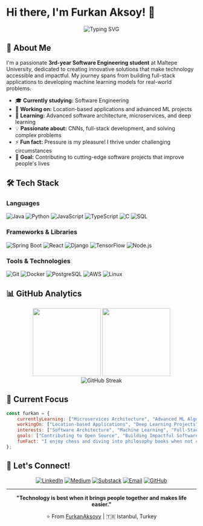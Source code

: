 # Hi there, I'm Furkan Aksoy! 👋

<div align="center">
  <img src="https://readme-typing-svg.herokuapp.com?font=Fira+Code&pause=1000&color=2196F3&center=true&vCenter=true&width=435&lines=Software+Engineering+Student;Full+Stack+Developer;Machine+Learning+Enthusiast;Problem+Solver" alt="Typing SVG" />
</div>

## 🚀 About Me

I'm a passionate **3rd-year Software Engineering student** at Maltepe University, dedicated to creating innovative solutions that make technology accessible and impactful. My journey spans from building full-stack applications to developing machine learning models for real-world problems.

- 🎓 **Currently studying:** Software Engineering 
- 🔭 **Working on:** Location-based applications and advanced ML projects
- 🌱 **Learning:** Advanced software architecture, microservices, and deep learning
- 💡 **Passionate about:** CNNs, full-stack development, and solving complex problems
- ⚡ **Fun fact:** Pressure is my pleasure! I thrive under challenging circumstances
- 🎯 **Goal:** Contributing to cutting-edge software projects that improve people's lives

## 🛠️ Tech Stack

### Languages
![Java](https://img.shields.io/badge/Java-ED8B00?style=for-the-badge&logo=openjdk&logoColor=white)
![Python](https://img.shields.io/badge/Python-3776AB?style=for-the-badge&logo=python&logoColor=white)
![JavaScript](https://img.shields.io/badge/JavaScript-F7DF1E?style=for-the-badge&logo=javascript&logoColor=black)
![TypeScript](https://img.shields.io/badge/TypeScript-007ACC?style=for-the-badge&logo=typescript&logoColor=white)
![C](https://img.shields.io/badge/C-00599C?style=for-the-badge&logo=c&logoColor=white)
![SQL](https://img.shields.io/badge/SQL-336791?style=for-the-badge&logo=postgresql&logoColor=white)

### Frameworks & Libraries
![Spring Boot](https://img.shields.io/badge/Spring_Boot-F2F4F9?style=for-the-badge&logo=spring-boot)
![React](https://img.shields.io/badge/React-20232A?style=for-the-badge&logo=react&logoColor=61DAFB)
![Django](https://img.shields.io/badge/Django-092E20?style=for-the-badge&logo=django&logoColor=white)
![TensorFlow](https://img.shields.io/badge/TensorFlow-FF6F00?style=for-the-badge&logo=tensorflow&logoColor=white)
![Node.js](https://img.shields.io/badge/Node.js-43853D?style=for-the-badge&logo=node.js&logoColor=white)

### Tools & Technologies
![Git](https://img.shields.io/badge/Git-F05032?style=for-the-badge&logo=git&logoColor=white)
![Docker](https://img.shields.io/badge/Docker-2496ED?style=for-the-badge&logo=docker&logoColor=white)
![PostgreSQL](https://img.shields.io/badge/PostgreSQL-316192?style=for-the-badge&logo=postgresql&logoColor=white)
![AWS](https://img.shields.io/badge/AWS-232F3E?style=for-the-badge&logo=amazon-aws&logoColor=white)
![Linux](https://img.shields.io/badge/Linux-FCC624?style=for-the-badge&logo=linux&logoColor=black)



## 📊 GitHub Analytics

<div align="center">
  <img height="180em" src="https://github-readme-stats.vercel.app/api?username=FurkanAksoyy&show_icons=true&theme=tokyonight&include_all_commits=true&count_private=true"/>
  <img height="180em" src="https://github-readme-stats.vercel.app/api/top-langs/?username=FurkanAksoyy&layout=compact&langs_count=7&theme=tokyonight"/>
</div>

<div align="center">
  <img src="https://github-readme-streak-stats.herokuapp.com/?user=FurkanAksoyy&theme=tokyonight" alt="GitHub Streak" />
</div>

## 🎯 Current Focus

```javascript
const furkan = {
    currentlyLearning: ["Microservices Architecture", "Advanced ML Algorithms", "Cloud Computing"],
    workingOn: ["Location-based Applications", "Deep Learning Projects"],
    interests: ["Software Architecture", "Machine Learning", "Full-Stack Development"],
    goals: ["Contributing to Open Source", "Building Impactful Software", "Continuous Learning"],
    funFact: "I enjoy chess and diving into philosophy books when not coding!"
};
```

## 🤝 Let's Connect!

<div align="center">
  
[![LinkedIn](https://img.shields.io/badge/LinkedIn-0077B5?style=for-the-badge&logo=linkedin&logoColor=white)](https://linkedin.com/in/furkan-aksoy-07a256280)
[![Medium](https://img.shields.io/badge/Medium-12100E?style=for-the-badge&logo=medium&logoColor=white)](https://medium.com/@furkanaksoyy)
[![Substack](https://img.shields.io/badge/Substack-FF6719?style=for-the-badge&logo=substack&logoColor=white)](https://furkanaksoyy.substack.com)
[![Email](https://img.shields.io/badge/Gmail-D14836?style=for-the-badge&logo=gmail&logoColor=white)](mailto:furkanaksoy178@gmail.com)
[![GitHub](https://img.shields.io/badge/GitHub-100000?style=for-the-badge&logo=github&logoColor=white)](https://github.com/FurkanAksoyy)

</div>

---

<div align="center">
  
**"Technology is best when it brings people together and makes life easier."**

⭐ From [FurkanAksoyy](https://github.com/FurkanAksoyy) | 🇹🇷 Istanbul, Turkey

</div>

<!--
**FurkanAksoyy/FurkanAksoyy** is a ✨ _special_ ✨ repository because its `README.md` (this file) appears on your GitHub profile.
-->
